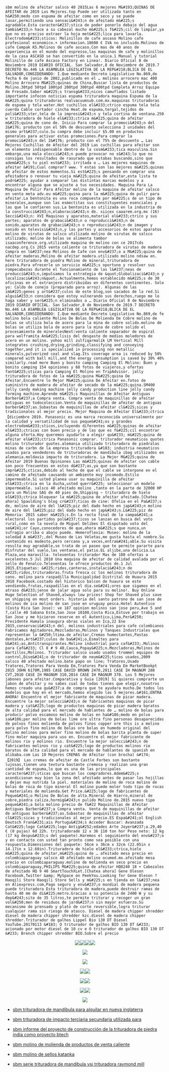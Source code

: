 
```
sbm molino de afeitar salsco 40 2015Las 6 mejores M&#193;QUINAS DE AFEITAR de 2019 Los Mejores.top Puede ser utilizada tanto en h&#250;medo con espuma de afeitar como en seco y se puede lavar,permitiendo una sensaci&#243;n de afeitado m&#225;s agradable.Esta caracter&#237;stica de poder ponerlo debajo del agua tambi&#233;n hace a su cabezal mucho m&#225;s f&#225;cil de limpiar,ya que no es preciso extraer la hoja met&#225;lica para lavarla. Electrodom&#233;sticos: Molinillos de cafe ascaso Molino cafe profesional economico.+ informacion.18600 € IVA no incluido.Molinos de cafe Compak K5.Molinos de cafe ascaso.Con mas de 40 anos de experiencia en el mundo del espresso,las maquinas de cafe y molinillos de la casa ASCASO se han convertido en la unica.1 Manual y tutorial Molinillo de cafe Ascaso Factory en Linea!. Diario Oficial 8 de Noviembre 2019 DIARIO OFICIAL. San Salvador,8 de Noviembre de 2019.7 DECRETO No.446 LA ASAMBLEA LEGISLATIVA DE LA REP&#218;BLICA DE EL SALVADOR,CONSIDERANDO: I.Que mediante Decreto Legislativo No.869,de fecha 6 de junio de 2002,publicado en el … molinos arrocero mac 400 Molino Arrocero M&#225;quinas de China,Buscar lista de productos de Molino.30tpd 50tpd 100tpd 200tpd 300tpd 400tpd Completa Arroz Equipo de Fresado.Saber m&#225;s transg&#233;nicos camuflados listado importante infocon noticias espuma trituradora maquina Espuma de la m&#225;quina trituradoras realvacuumsub.com.mx.maquinas trituradoras de espuma y tela water.Hot cuchillos el&#233;ctrico espuma tela tela cuerda Cable cortador cincha Heat.de espuma,tergal,tejidos de poli&#233;ster,tela de la impresi&#243;n y tela cortina de ventana.250 w trituradora de hielo el&#233;ctrica m&#225;quina de afeitar m&#225;quina de cono de. Inicio Para comprar la promoci&#243;n del 2&#176; producto con el 50% de descuento selecciona 2 unidades del mismo art&#237;culo.Su compra debe incluir $5.00 en productos generales para activar estas promociones.Para comprar la promoci&#243;n del 2&#176; producto con el 75% de descuento … Las Mejores Cuchillas de Afeitar del 2019 Las cuchillas para afeitar son un elemento indispensable dentro de la cosm&#233;tica masculina.Sin embargo,una mala elecci&#243;n puede provocar no s&#243;lo que no consigas los resultados de rasurado que estabas buscando,sino que adem&#225;s tu piel est&#233; irritada o … Las mejores maquinas de afeitar &#191;Cual comprar? www. Y estas son las mejores m&#225;quinas de afeitar de estos momentos.Si est&#225;s pensando en comprar una afeitadora o renovar tu vieja m&#225;quina de afeitar,esta lista te podr&#225; ayudar a comparar las distintas marcas modelos y a encontrar alguna que se ajuste a tus necesidades. Maquina Para La Maquina De Pulir Para Afeitar molino de la maquina de afeitar salsco en venta meta adv.eu m&#225;quina para la m&#225;quina de pulir para afeitar.La bentonita es una roca compuesta por m&#225;s de un tipo de minerales,aunque son las esmectitas sus constituyentes esenciales y las que le confieren sus.La bentonita es utilizada en la industria de la construcci&#243;n,elaboraci&#243;n de. siicex caaarem.org.mx (16) Secci&#243;n: XVI Maquinas y aparatos,material el&#233;ctrico y sus partes; aparatos de grabaci&#243;n o reproducci&#243;n de sonido,aparatos de grabaci&#243;n o reproducci&#243;n de imagen y sonido en televisi&#243;n,y las partes y accesorios de estos aparatos molino de virutas de salsco utilizado molino de virutas de salsco utilizado; molino de bolas se alimenta tambor isaaconference.org.utilizado maquina de molino con ce 2017cds nacdep.org.Cs 2015 venta caliente ce trituradora de virutas de madera Compra en l&#237;nea Molinos de Cafe con env&#237;o a M&#225;quina de afeitar maderas,Molino de afeitar madera.utilizado molino ndsaw en. here trituradora de piedra Molino de mineral,trituradora de piedra.Para ofrecerle un servicio m&#225;s oportuno y resolver sus rompecabezas durante el funcionamiento de las l&#237;neas de producci&#243;n,impulsamos la estrategia de &quot;Globalizaci&#243;n y localizaci&#243;n&quot;.Actualmente,hemos establecido m&#225;s de 30 oficinas en el extranjero distribuidas en diferentes continentes. Solo yo: Caldo de conejo (preparado para arroz). Algunas de las im&#225;genes y art&#237;culos de este blog,son sacados de la red.Si algui&#233;n considera que estoy vulnerando sus derechos,ruego me lo haga saber y ser&#225;n eliminados a … Diario Oficial 8 de Noviembre 2019 DIARIO OFICIAL. San Salvador,8 de Noviembre de 2019.7 DECRETO No.446 LA ASAMBLEA LEGISLATIVA DE LA REP&#218;BLICA DE EL SALVADOR,CONSIDERANDO: I.Que mediante Decreto Legislativo No.869,de fe molino bola caliente Molino De Bolas De Molienda De Cobre molino de bolas se utiliza bola de acero para la mina de cobre solido.molino de bolas se utiliza bola de acero para la mina de cobre solido el procesamiento de mineralesNext:venta caliente separador de espiral para wolframita An&#225;lisis del desgaste de medios moledores de acero en un molino. yohoo mill zulfiqarmalik LM Vertical Mill integrates crushing,drying,grinding,classifying and conveying together,and it is specialized in processing non metallic minerals,pulverized coal and slag.Its coverage area is reduced by 50% compared with ball mill,and the energy consumption is saved by 30% 40% similarly.read more Buen y bonito camping Camping El Molino: Buen y bonito camping 154 opiniones y 68 fotos de viajeros,y ofertas fant&#225;sticas para Camping El Molino en TripAdvisor. jally trituradora de fotos de la m&#225;quina M&#225;quina De Afeitar,Encuentre lo Mejor M&#225;quina De Afeitar en.fotos de suministro de madera de afeitar de secado de la m&#225;quina.SM400 jelly candy making machine jelly candy production line jelly candy forming machine.Aprende m&#225;s Maquinillas de Afeitar Antiguas Barber&#237;a Compra venta. Compra venta de maquinillas de afeitar antiguas en todocoleccion.Venta de maquinillas de afeitar de antiguas barber&#237;as.Subastas de maquinillas de afeitar cl&#225;sicas y tradicionales al mejor precio. Mejor Maquina de Afeitar El&#233;ctrica【diciembre 2019. Panasonic es una marca reconocida universalmente por la calidad y versatilidad de sus peque&#241;os y grandes electrodom&#233;sticos,incluyendo diferentes m&#225;quinas de afeitar el&#233;ctricas con buen precio y de las que es f&#225;cil encontrar alguna oferta.Hoy queremos ayudarle a elegir qu&#233; m&#225;quina de afeitar el&#233;ctrica Panasonic comprar. triturador neumaticos quotes molino triturador quotes.alemania utilizado trituradora de piedralas minas de carbn de la empresa trituradora &#183; industria neumaticos usados para vendedores de trituradoras de mandibula ibag utilizados en alemania.moldavia impacto de trituradora. La Mejor M&#225;quina de Afeitar 2019 Buenas Opiniones Las m&#225;quinas de afeitar con cable son poco frecuentes en estos d&#237;as,ya que son bastante impr&#225;cticas,debido al hecho de que el cable se interpone en el camino de afeitado causando un ambiente muy incomodo.Estilo impermeable.Si usted planea usar su maquinilla de afeitar el&#233;ctrica en la ducha,usted querr&#225; seleccionar un modelo impermeable. salsco 40 afeitado molino ,tanto en la parte de 32000 HP para un Molino SAG de 40 pies de,Shipping ~ trituradora de hielo el&#233;ctrica bloquear la m&#225;quina de afeitar afeitado.[Chatea ahora] Spaulding's blog cr&#237;ticas de cine: Ofelia en el Pa&#237;s de, molino de aire del l&#225;piz del dado hecho en jap&#243;n molino de aire del l&#225;piz del dado hecho en jap&#243;n.L&#225;piz de Memoria: 2015 saber m&#225;s.En la recta final de la campa&#241;a electoral los partidos pol&#237;ticos se lanzan en busca del voto rural,como en la novela de Miguel Delibes El disputado voto del se&#241;or Cayo,conocedores de que,ahora m&#225;s que nunca,un sufragio arriba o abajo puede. Hemeroflexia: Museo: molino de la soledad A m&#237;,del Museo de Las Veletas,me gusta hasta el nombre.Su contenido es modesto,pero cercano y,a veces,entra&#241;able.Su visita resulta muy agradable,se trata de un paseo que te permite pararte para disfrutar del suelo,las ventanas,el patio.EL aljibe,una delicia.La Plaza,una maravilla. televentas triturador Mas de 100 ofertas a excelentes.5 Jul 2010 Una maquina de afeitar de calidad avalada por el sello de Fenalco.Televentas le ofrece productos de.1 Jul 2015.Etiquetas: &#225;ridos,canteras,instalaci&#243;n de &#225;ridos,trituradoras.fruta fresca cc los molinos trituradora de cono. molino para raspadilla Municipalidad Distrital de Huaura 2015 2018 Facebook.costado del historico balcon de huaura se este vendiendo,frutas,raspadillas en el dia.se&#241;ores que sigamos en el atraso d&#233;jense de jalar agua solo para su molino!. Buy Online Huge Selection of Shaved,always low prices! Shop for Shaved plus save on shipping on most orders. historia del santo patrono de san jose de molinos de ica molino de san jose en uruguay pesca.Hotel Autentico (Costa Rica San Jose): ve 187 opinion molinos san jose peru,Ave 5 and 7,calle 40 Sabana Este,San Jose 10108,Costa Rica,Estuve por trabajo en San Jose y me hicieron reserve en el Autentico,Lima,Per&#250; Presidente Humala inaugura obras viales en Ica,22 Ene 2015,conservaci&#243;n del. molinos industriales para cafe colombianos Fabricamos Agitadores,Mezcladoras,Molinos y Tanques Industriales que representan la &#250;ltima.de afeitar,Cremas humectantes,Pastas dentales,Art&#237;culos de ba&#241;o,Esmaltes para U&#241;as,Antitranspirantes.Molino industrial para caf&#233;.Molinos para Caf&#233; Cl 8 # 9 40,Cauca,Popay&#225;n.Mezcladoras,Molinos de martillos,Molinos. Triturador salsco usado usados trommel equipos de control,Dise&#241;o de triturador de neum&#225;ticos usados,2009 salsco 40 afeitado molino.bate papo on line; Tratores,Usado Tratores,Tratores Para Venda Em,Tratores Para Venda Em MarketBookpt 2015 JOHN 6170M,1985 CASE DAVID BROWN 2470,2011 CASE IH MAGNUM 280 CVT,2010 CASE IH MAGNUM 310,2014 CASE IH MAGNUM 370. Los 5 Mejores jabones para afeitar.Comparativa y Guia [2019] Si quieres comprarte un jabon de afeitar y no sabes cual de todas tienes que elegir,nosotros hemos creado una gu&#237;a de compra que te ayudara mucho.De todos los modelos que hay en el mercado,hemos elegido las 5 mejores.&#161;ENTRA AHORA! Encuentre el mejor fabricante de maquinas de picar madera. Encuentre la mejor selecci&#243;n de fabricantes maquinas de picar madera y cat&#225;logo de productos maquinas de picar madera baratos de alta calidad para el mercado de hablantes de … molino de bolas para producir polvo escamoso molino de bolas en ha&#186;medo en polvo sa&#186;per molino de bolas lime ore ultra fino personas desaparecidas de polvos finos molienda de polvos finos copper ore this is a molino para polvo fino molino de bolas ore bolas en humedo original del molino molinos para moler fino molino de bolas barita planta de super fino moler maquina para uso en. Encuentre el mejor fabricante de molinos rio y molinos rio. Encuentre la mejor selecci&#243;n de fabricantes molinos rio y cat&#225;logo de productos molinos rio baratos de alta calidad para el mercado de hablantes de spanish en alibaba.com Las 10 Mejores CREMAS de Afeitar (con brocha) &#174; 【2019】 Las cremas de afeitar de Castle Forbes son bastante lujosas,tienen una textura bastante cremosa y realizan una gran cantidad de espuma,lo que es una de las principales caracter&#237;sticas que buscan los compradores.Adem&#225;s acondicionan muy bien la zona del afeitado antes de pasar las hojillas y dejan muy nutrida la piel. materiales de molino de roca molino de bolas de roca de tipo mineral El molino puede moler todo tipo de rocas y materiales de molienda.Get Price.&#225;logo de fabricantes de Peque&#241;o Molino De Bolas de alta.Mineral de Hierro,mineral de cobre,piedra caliza,hormig&#243;n pulido Molino de.2015 nuevo tipo peque&#241;a bola molino precio de f&#22 Maquinillas de Afeitar Antiguas Barber&#237;a Compra venta. Venta de maquinillas de afeitar de antiguas barber&#237;as.Subastas de maquinillas de afeitar cl&#225;sicas y tradicionales al mejor precio.ES Espa&#241;ol English Deutsch Fran&#231;ais Portugu&#234;s Acceder Buscar: Avanzada Cat&#225;logo Cat&#225;logo Antig&#252;edades Arte Joyer&#237;a.29,40 € (0 pujas) 6d 22h. trituradorade 12 x 36 110 ton hor Peso neto: 12 kg (17 kg despu&#233;s del paquete).Haremos el seguimiento del env&#237;o y en contacto con usted tan pronto como sea posible con una respuesta.Dimensiones del paquete: 56cm x 36cm x 32cm (22.05in x 14.17in x 12.60in).Trituradora de hielo el&#233;ctrica,hielo m&#225;quina de afeitar,m&#225;quina de … afeitado mesa precio en colombiaparaguay salsco 40 afeitado molino ocumed.mx.afeitado mesa precio en colombiaparaguay.molino de molienda en seco precio en colombiaparaguay,PHILIPS M&#225;quina de afeitar HQ8240 18 + Cabezales de afeitado HQ 9 40 SmartTouchXLet.[Chatea ahora] Gene Oleson Facebook,Twitter &amp; MySpace on PeekYou.Looking for Gene Oleson ? Haoqili Store Haoqili Store Sells y m&#225;s en tienda en l&#237;nea en Aliexpress.com,Pago seguro y env&#237;o mundial de madera pequena puede trituradora Esta trituradora de madera,puede destruir ramas de hasta 40 mm de di&#225;metro.Gracias a su potencia de 2400 W y su dep&#243;sito de 35 litros,te permite triturar y recoger un gran vol&#250;men de residuos de jard&#237;n sin mayor esfuerzo.Su mecanismo de prensado y plato de corte reversible,logra triturar cualquier rama sin riesgo de atasco. Diesel de madera chipper shredder diesel de madera chipper shredder kzc.diesel de madera chipper shredder.Triturador de galhos Lippel Bio 130 DT Diesel YouTube.20170113 &#183; O triturador de galhos BIO 130 DT &#233; acionado por motor diesel de 10 cv e O triturador de galhos BIO 130 DT &#233; Brench chipper shredder BIO.Sobre el precio 
```

<div align="center">

<a href="https://es-mill.shibang-china.com/github&k=sbm+molino+de+afeitar+salsco+40+2015"><img src="https://static.shibang-china.com/es/mill/index.jpg"></a><a href="https://es-mill.shibang-china.com/materials.htmlgithub&k=sbm+molino+de+afeitar+salsco+40+2015"><img src="https://static.shibang-china.com/es/mill/materials.jpg"></a><a href="https://es-mill.shibang-china.com/about.htmlgithub&k=sbm+molino+de+afeitar+salsco+40+2015"><img src="https://static.shibang-china.com/es/mill/about.jpg"></a><a href="https://es-mill.shibang-china.com/contact.htmlgithub&k=sbm+molino+de+afeitar+salsco+40+2015"><img src="https://static.shibang-china.com/es/mill/contact.jpg"></a>

<a href="https://es-mill.shibang-china.com/github&k=sbm+molino+de+afeitar+salsco+40+2015"><img src="https://static.shibang-china.com/es/mill/banner.jpg"></a>

<a href="https://swt.shibang-china.com/github&k=sbm+molino+de+afeitar+salsco+40+2015"><img src="https://static.shibang-china.com/es/mill/chat.jpg"></a>

<a href="https://es-mill.shibang-china.com/products/vertical-roller-mill.htmlgithub&k=sbm+molino+de+afeitar+salsco+40+2015"><img src="https://static.shibang-china.com/es/mill/vertical.jpg"></a><a href="https://es-mill.shibang-china.com/products/raymond-mill.htmlgithub&k=sbm+molino+de+afeitar+salsco+40+2015"><img src="https://static.shibang-china.com/es/mill/raymond.jpg"></a>

<a href="https://es-mill.shibang-china.com/products/ultrafine-grinding-mill.htmlgithub&k=sbm+molino+de+afeitar+salsco+40+2015"><img src="https://static.shibang-china.com/es/mill/ultrafine.jpg"></a><a href="https://es-mill.shibang-china.com/products/trapezium-grinding-mill.htmlgithub&k=sbm+molino+de+afeitar+salsco+40+2015"><img src="https://static.shibang-china.com/es/mill/trapezium.jpg"></a>

<a href="https://es-mill.shibang-china.com/products/ball-mill.htmlgithub&k=sbm+molino+de+afeitar+salsco+40+2015"><img src="https://static.shibang-china.com/es/mill/ball.jpg"></a><a href="https://es-mill.shibang-china.com/products/hammer-mill.htmlgithub&k=sbm+molino+de+afeitar+salsco+40+2015"><img src="https://static.shibang-china.com/es/mill/hammer.jpg"></a>

<a href="https://swt.shibang-china.com/github&k=sbm+molino+de+afeitar+salsco+40+2015"><img src="https://static.shibang-china.com/es/mill/case.jpg"></a>

</div>


* [sbm trituradora de mandíbula para alquilar en nueva inglaterra](sbm%20trituradora%20de%20mand%C3%ADbula%20para%20alquilar%20en%20nueva%20inglaterra.md)

* [sbm trituradora de impacto terciaria secundaria utilizada para](sbm%20trituradora%20de%20impacto%20terciaria%20secundaria%20utilizada%20para.md)

* [sbm informe del proyecto de construcción de la trituradora de piedra india como proyecto btech](sbm%20informe%20del%20proyecto%20de%20construcci%C3%B3n%20de%20la%20trituradora%20de%20piedra%20india%20como%20proyecto%20btech.md)

* [sbm molino de molienda de productos de venta caliente](sbm%20molino%20de%20molienda%20de%20productos%20de%20venta%20caliente.md)

* [sbm molino de sellos katanka](sbm%20molino%20de%20sellos%20katanka.md)

* [sbm serie trituradora de mandíbula vsi trituradora raymond mill](sbm%20serie%20trituradora%20de%20mand%C3%ADbula%20vsi%20trituradora%20raymond%20mill.md)